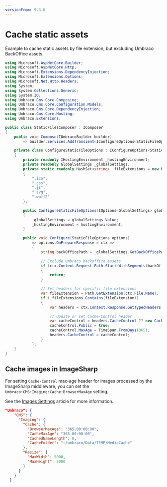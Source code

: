 ```yaml
---
versionFrom: 9.3.0
---
```


# Cache static assets

Example to cache static assets by file extension, but excluding Umbraco BackOffice assets.

```csharp
using Microsoft.AspNetCore.Builder;
using Microsoft.AspNetCore.Http;
using Microsoft.Extensions.DependencyInjection;
using Microsoft.Extensions.Options;
using Microsoft.Net.Http.Headers;
using System;
using System.Collections.Generic;
using System.IO;
using Umbraco.Cms.Core.Composing;
using Umbraco.Cms.Core.Configuration.Models;
using Umbraco.Cms.Core.DependencyInjection;
using Umbraco.Cms.Core.Hosting;
using Umbraco.Extensions;

public class StaticFilesComposer : IComposer
{
    public void Compose(IUmbracoBuilder builder)
        => builder.Services.AddTransient<IConfigureOptions<StaticFileOptions>, ConfigureStaticFileOptions>();

    private class ConfigureStaticFileOptions : IConfigureOptions<StaticFileOptions>
    {
        private readonly IHostingEnvironment _hostingEnvironment;
        private readonly GlobalSettings _globalSettings;
        private static readonly HashSet<string> _fileExtensions = new HashSet<string>(StringComparer.OrdinalIgnoreCase)
        {
            ".ico",
            ".css",
            ".js",
            ".svg",
            ".woff2"
        };

        public ConfigureStaticFileOptions(IOptions<GlobalSettings> globalSettings, IHostingEnvironment hostingEnvironment)
        {
            _globalSettings = globalSettings.Value;
            _hostingEnvironment = hostingEnvironment;
        }

        public void Configure(StaticFileOptions options)
            => options.OnPrepareResponse = ctx =>
            {
                string backOfficePath = _globalSettings.GetBackOfficePath(_hostingEnvironment);

                // Exclude Umbraco backoffice assets
                if (ctx.Context.Request.Path.StartsWithSegments(backOfficePath))
                {
                    return;
                }

                // Set headers for specific file extensions
                var fileExtension = Path.GetExtension(ctx.File.Name);
                if (_fileExtensions.Contains(fileExtension))
                {
                    var headers = ctx.Context.Response.GetTypedHeaders();

                    // Update or set Cache-Control header
                    var cacheControl = headers.CacheControl ?? new CacheControlHeaderValue();
                    cacheControl.Public = true;
                    cacheControl.MaxAge = TimeSpan.FromDays(365);
                    headers.CacheControl = cacheControl;
                }
            };
    }
}
```

## Cache images in ImageSharp

For setting `Cache-Control` max-age header for images processed by the ImageSharp middleware, you can set the `Umbraco:CMS:Imaging:Cache:BrowserMaxAge` setting.

See the [Images Settings](https://our.umbraco.com/Documentation/Reference/Configuration/ImagingSettings/#browser-max-age) article for more information.

```json  
"Umbraco": {
    "CMS": {
      "Imaging": {
        "Cache": {
          "BrowserMaxAge": "365.00:00:00",
          "CacheMaxAge": "365.00:00:00",
          "CachedNameLength": 8,
          "CacheFolder": "~/umbraco/Data/TEMP/MediaCache"
        },
        "Resize": {
          "MaxWidth": 5000,
          "MaxHeight": 5000
        }
      }
    }
  }
```
